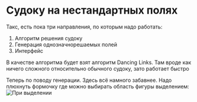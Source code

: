 # Судоку на нестандартных полях #
Такс, есть пока три направления, по которым надо работать:
1. Алгоритм решения судоку
2. Генерация однозначнорешаемых полей
3. Интерфейс

В качестве алгоритма будет взят алгоритм Dancing Links. Там вроде как ничего сложного относительно обычного судоку, зато работает быстро

Теперь по поводу генерации. Здесь всё намного забавнее. Надо плюхнуть формочку где можно выбирать область фигуры выделением:
![При выделении](/images/chosenfield.jpg)

